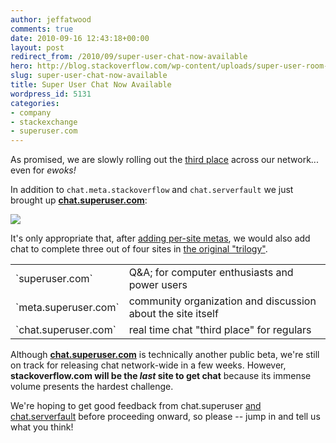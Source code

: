 ```yaml
---
author: jeffatwood
comments: true
date: 2010-09-16 12:43:18+00:00
layout: post
redirect_from: /2010/09/super-user-chat-now-available
hero: http://blog.stackoverflow.com/wp-content/uploads/super-user-room-card-xxl.png
slug: super-user-chat-now-available
title: Super User Chat Now Available
wordpress_id: 5131
categories:
- company
- stackexchange
- superuser.com
---
```


As promised, we are slowly rolling out the [third place](http://blog.stackoverflow.com/2010/04/do-trilogy-sites-need-a-third-place/) across our network... even for _ewoks!_

In addition to `chat.meta.stackoverflow` and `chat.serverfault` we just brought up **[chat.superuser.com](http://chat.superuser.com)**:

[![](http://blog.stackoverflow.com/wp-content/uploads/super-user-room-card-xxl.png)](http://chat.superuser.com)

It's only appropriate that, after [adding per-site metas](http://blog.stackoverflow.com/2010/07/new-per-site-metas/), we would also add chat to complete three out of four sites in [the original "trilogy"](http://blog.stackoverflow.com/2009/05/the-stack-overflow-trilogy/).

<table cellpadding="4" width="600" cellspacing="4" >
<tr >

<td >`superuser.com`
</td>
<td >Q&A; for computer enthusiasts and power users
</td>
</tr>
<tr >

<td >`meta.superuser.com`
</td>
<td >community organization and discussion about the site itself
</td>
</tr>
<tr >

<td >`chat.superuser.com`
</td>
<td >real time chat "third place" for regulars
</td>
</tr>
</table>

Although **[chat.superuser.com](http://chat.superuser.com)** is technically another public beta, we're still on track for releasing chat network-wide in a few weeks. However, **stackoverflow.com will be the _last_ site to get chat** because its immense volume presents the hardest challenge.

We're hoping to get good feedback from chat.superuser [and chat.serverfault](http://blog.stackoverflow.com/2010/09/server-fault-chat-now-available/) before proceeding onward, so please -- jump in and tell us what you think!
